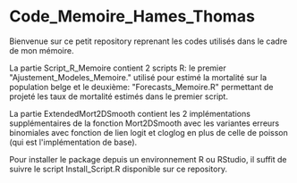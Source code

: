 # Code_Memoire_Hames_Thomas

Bienvenue sur ce petit repository reprenant les codes utilisés dans le cadre de mon mémoire. 

La partie Script_R_Memoire contient 2 scripts R: le premier "Ajustement_Modeles_Memoire." utilisé pour estimé la mortalité sur la population belge et le deuxième: "Forecasts_Memoire.R" permettant de projeté les taux de mortalité estimés dans le premier script.

La partie ExtendedMort2DSmooth contient les 2 implémentations supplémentaires de la fonction Mort2DSmooth avec les variantes erreurs binomiales avec fonction de lien logit et cloglog en plus de celle de poisson (qui est l'implémentation de base). 

Pour installer le package depuis un environnement R ou RStudio, il suffit de suivre le script Install_Script.R disponible sur ce repository. 

